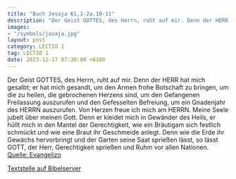 ```yaml
---
title: "Buch Jesaja 61,1-2a.10-11"
description: "Der Geist GOTTES, des Herrn, ruht auf mir. Denn der HERR hat mich gesalbt; er hat mich gesandt, um den Armen frohe Botschaft zu bringen, um die zu heilen, die gebrochenen Herzens sind, um den Gefangenen Freilassung auszurufen und den Gefesselten Befreiung, um ein Gnadenjahr des H...."
images:
- "/symbols/jasaja.jpg"
layout: post
category: LECTIO 1
tag: LECTIO 1
date: 2023-12-17 07:30:00 +0100
---
```

Der Geist GOTTES, des Herrn, ruht auf mir. Denn der HERR hat mich gesalbt; er hat mich gesandt, um den Armen frohe Botschaft zu bringen, um die zu heilen, die gebrochenen Herzens sind, um den Gefangenen Freilassung auszurufen und den Gefesselten Befreiung,
um ein Gnadenjahr des HERRN auszurufen.<!--more-->
Von Herzen freue ich mich am HERRN. Meine Seele jubelt über meinen Gott. Denn er kleidet mich in Gewänder des Heils, er hüllt mich in den Mantel der Gerechtigkeit, wie ein Bräutigam sich festlich schmückt und wie eine Braut ihr Geschmeide anlegt.
Denn wie die Erde ihr Gewächs hervorbringt und der Garten seine Saat sprießen lässt, so lässt GOTT, der Herr, Gerechtigkeit sprießen und Ruhm vor allen Nationen.<br>
[Quelle: Evangelizo](https://evangeliumtagfuertag.org/DE/gospel)

[Textstelle auf Bibelserver](https://www.bibleserver.com/EU/Jesaja61,1-2a.10-11)
